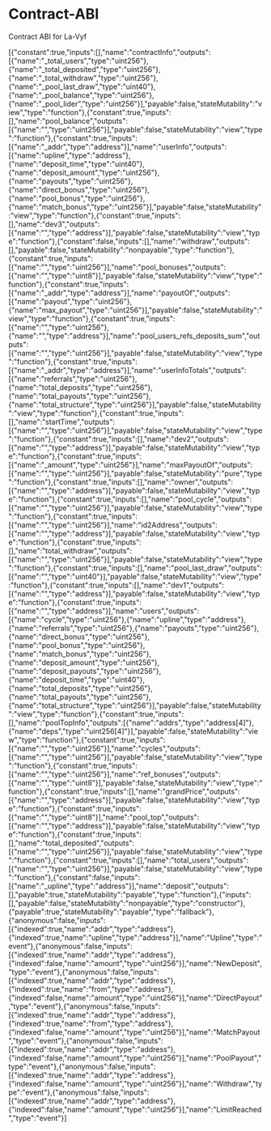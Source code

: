 # Contract-ABI
Contract ABI for La-Vyf


[{"constant":true,"inputs":[],"name":"contractInfo","outputs":[{"name":"_total_users","type":"uint256"},{"name":"_total_deposited","type":"uint256"},{"name":"_total_withdraw","type":"uint256"},{"name":"_pool_last_draw","type":"uint40"},{"name":"_pool_balance","type":"uint256"},{"name":"_pool_lider","type":"uint256"}],"payable":false,"stateMutability":"view","type":"function"},{"constant":true,"inputs":[],"name":"pool_balance","outputs":[{"name":"","type":"uint256"}],"payable":false,"stateMutability":"view","type":"function"},{"constant":true,"inputs":[{"name":"_addr","type":"address"}],"name":"userInfo","outputs":[{"name":"upline","type":"address"},{"name":"deposit_time","type":"uint40"},{"name":"deposit_amount","type":"uint256"},{"name":"payouts","type":"uint256"},{"name":"direct_bonus","type":"uint256"},{"name":"pool_bonus","type":"uint256"},{"name":"match_bonus","type":"uint256"}],"payable":false,"stateMutability":"view","type":"function"},{"constant":true,"inputs":[],"name":"dev3","outputs":[{"name":"","type":"address"}],"payable":false,"stateMutability":"view","type":"function"},{"constant":false,"inputs":[],"name":"withdraw","outputs":[],"payable":false,"stateMutability":"nonpayable","type":"function"},{"constant":true,"inputs":[{"name":"","type":"uint256"}],"name":"pool_bonuses","outputs":[{"name":"","type":"uint8"}],"payable":false,"stateMutability":"view","type":"function"},{"constant":true,"inputs":[{"name":"_addr","type":"address"}],"name":"payoutOf","outputs":[{"name":"payout","type":"uint256"},{"name":"max_payout","type":"uint256"}],"payable":false,"stateMutability":"view","type":"function"},{"constant":true,"inputs":[{"name":"","type":"uint256"},{"name":"","type":"address"}],"name":"pool_users_refs_deposits_sum","outputs":[{"name":"","type":"uint256"}],"payable":false,"stateMutability":"view","type":"function"},{"constant":true,"inputs":[{"name":"_addr","type":"address"}],"name":"userInfoTotals","outputs":[{"name":"referrals","type":"uint256"},{"name":"total_deposits","type":"uint256"},{"name":"total_payouts","type":"uint256"},{"name":"total_structure","type":"uint256"}],"payable":false,"stateMutability":"view","type":"function"},{"constant":true,"inputs":[],"name":"startTime","outputs":[{"name":"","type":"uint256"}],"payable":false,"stateMutability":"view","type":"function"},{"constant":true,"inputs":[],"name":"dev2","outputs":[{"name":"","type":"address"}],"payable":false,"stateMutability":"view","type":"function"},{"constant":true,"inputs":[{"name":"_amount","type":"uint256"}],"name":"maxPayoutOf","outputs":[{"name":"","type":"uint256"}],"payable":false,"stateMutability":"pure","type":"function"},{"constant":true,"inputs":[],"name":"owner","outputs":[{"name":"","type":"address"}],"payable":false,"stateMutability":"view","type":"function"},{"constant":true,"inputs":[],"name":"pool_cycle","outputs":[{"name":"","type":"uint256"}],"payable":false,"stateMutability":"view","type":"function"},{"constant":true,"inputs":[{"name":"","type":"uint256"}],"name":"id2Address","outputs":[{"name":"","type":"address"}],"payable":false,"stateMutability":"view","type":"function"},{"constant":true,"inputs":[],"name":"total_withdraw","outputs":[{"name":"","type":"uint256"}],"payable":false,"stateMutability":"view","type":"function"},{"constant":true,"inputs":[],"name":"pool_last_draw","outputs":[{"name":"","type":"uint40"}],"payable":false,"stateMutability":"view","type":"function"},{"constant":true,"inputs":[],"name":"dev1","outputs":[{"name":"","type":"address"}],"payable":false,"stateMutability":"view","type":"function"},{"constant":true,"inputs":[{"name":"","type":"address"}],"name":"users","outputs":[{"name":"cycle","type":"uint256"},{"name":"upline","type":"address"},{"name":"referrals","type":"uint256"},{"name":"payouts","type":"uint256"},{"name":"direct_bonus","type":"uint256"},{"name":"pool_bonus","type":"uint256"},{"name":"match_bonus","type":"uint256"},{"name":"deposit_amount","type":"uint256"},{"name":"deposit_payouts","type":"uint256"},{"name":"deposit_time","type":"uint40"},{"name":"total_deposits","type":"uint256"},{"name":"total_payouts","type":"uint256"},{"name":"total_structure","type":"uint256"}],"payable":false,"stateMutability":"view","type":"function"},{"constant":true,"inputs":[],"name":"poolTopInfo","outputs":[{"name":"addrs","type":"address[4]"},{"name":"deps","type":"uint256[4]"}],"payable":false,"stateMutability":"view","type":"function"},{"constant":true,"inputs":[{"name":"","type":"uint256"}],"name":"cycles","outputs":[{"name":"","type":"uint256"}],"payable":false,"stateMutability":"view","type":"function"},{"constant":true,"inputs":[{"name":"","type":"uint256"}],"name":"ref_bonuses","outputs":[{"name":"","type":"uint8"}],"payable":false,"stateMutability":"view","type":"function"},{"constant":true,"inputs":[],"name":"grandPrice","outputs":[{"name":"","type":"address"}],"payable":false,"stateMutability":"view","type":"function"},{"constant":true,"inputs":[{"name":"","type":"uint8"}],"name":"pool_top","outputs":[{"name":"","type":"address"}],"payable":false,"stateMutability":"view","type":"function"},{"constant":true,"inputs":[],"name":"total_deposited","outputs":[{"name":"","type":"uint256"}],"payable":false,"stateMutability":"view","type":"function"},{"constant":true,"inputs":[],"name":"total_users","outputs":[{"name":"","type":"uint256"}],"payable":false,"stateMutability":"view","type":"function"},{"constant":false,"inputs":[{"name":"_upline","type":"address"}],"name":"deposit","outputs":[],"payable":true,"stateMutability":"payable","type":"function"},{"inputs":[],"payable":false,"stateMutability":"nonpayable","type":"constructor"},{"payable":true,"stateMutability":"payable","type":"fallback"},{"anonymous":false,"inputs":[{"indexed":true,"name":"addr","type":"address"},{"indexed":true,"name":"upline","type":"address"}],"name":"Upline","type":"event"},{"anonymous":false,"inputs":[{"indexed":true,"name":"addr","type":"address"},{"indexed":false,"name":"amount","type":"uint256"}],"name":"NewDeposit","type":"event"},{"anonymous":false,"inputs":[{"indexed":true,"name":"addr","type":"address"},{"indexed":true,"name":"from","type":"address"},{"indexed":false,"name":"amount","type":"uint256"}],"name":"DirectPayout","type":"event"},{"anonymous":false,"inputs":[{"indexed":true,"name":"addr","type":"address"},{"indexed":true,"name":"from","type":"address"},{"indexed":false,"name":"amount","type":"uint256"}],"name":"MatchPayout","type":"event"},{"anonymous":false,"inputs":[{"indexed":true,"name":"addr","type":"address"},{"indexed":false,"name":"amount","type":"uint256"}],"name":"PoolPayout","type":"event"},{"anonymous":false,"inputs":[{"indexed":true,"name":"addr","type":"address"},{"indexed":false,"name":"amount","type":"uint256"}],"name":"Withdraw","type":"event"},{"anonymous":false,"inputs":[{"indexed":true,"name":"addr","type":"address"},{"indexed":false,"name":"amount","type":"uint256"}],"name":"LimitReached","type":"event"}]
